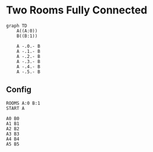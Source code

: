 # Two Rooms Fully Connected

```mermaid
graph TD
    A((A:0))
    B((B:1))
    
    A -.0.- B
    A -.1.- B
    A -.2.- B
    A -.3.- B
    A -.4.- B
    A -.5.- B
```

## Config
```
ROOMS A:0 B:1
START A

A0 B0
A1 B1
A2 B2
A3 B3
A4 B4
A5 B5
```